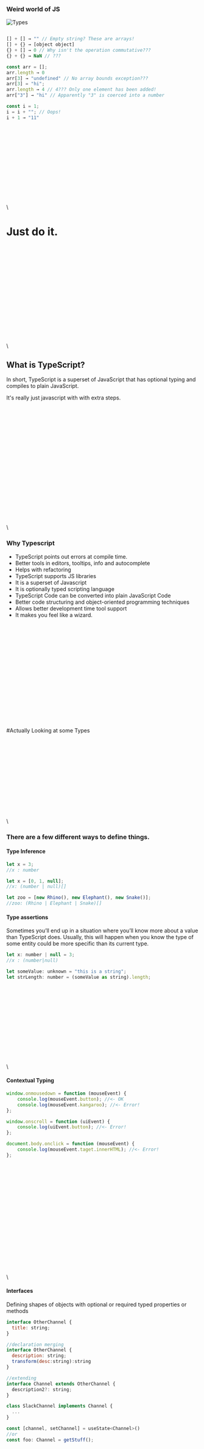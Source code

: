 ### Weird world of JS

![Types](https://imgs.xkcd.com/comics/types.png)

```js

[] + [] → "" // Empty string? These are arrays!
[] + {} → [object object]
{} + [] → 0 // Why isn't the operation commutative???
{} + {} → NaN // ???

```

```js
const arr = [];
arr.length → 0
arr[3] → "undefined" // No array bounds exception???
arr[3] = "hi";
arr.length → 4 // 4??? Only one element has been added!
arr["3"] → "hi" // Apparently "3" is coerced into a number
```

```js
const i = 1;
i = i + ""; // Oops!
i + 1 → "11"
```

\
\
\
\
\
\
\
\
\
\
\
\
\

# Just do it.

\
\
\
\
\
\
\
\
\
\
\
\
\
\
\
\

## What is TypeScript?

In short, TypeScript is a superset of JavaScript that has optional typing and compiles to plain JavaScript.

It's really just javascript with with extra steps.
\
\
\
\
\
\
\
\
\
\
\
\
\
\
\
\
\
\
\
\
\

### Why Typescript

-   TypeScript points out errors at compile time.
-   Better tools in editors, tooltips, info and autocomplete
-   Helps with refactoring
-   TypeScript supports JS libraries
-   It is a superset of Javascript
-   It is optionally typed scripting language
-   TypeScript Code can be converted into plain JavaScript Code
-   Better code structuring and object-oriented programming techniques
-   Allows better development time tool support
-   It makes you feel like a wizard.

\
\
\
\
\
\
\
\
\
\
\
\
\
\
\
\
#Actually Looking at some Types
\
\
\
\
\
\
\
\
\
\
\
\
\
\
\

### There are a few different ways to define things.

#### Type Inference

```js
let x = 3;
//x : number

let x = [0, 1, null];
//x: (number | null)[]

let zoo = [new Rhino(), new Elephant(), new Snake()];
//zoo: (Rhino | Elephant | Snake)[]
```

#### Type assertions

Sometimes you’ll end up in a situation where you’ll know more about a value than TypeScript does. Usually, this will happen when you know the type of some entity could be more specific than its current type.

```js
let x: number | null = 3;
//x : (number|null)

let someValue: unknown = "this is a string";
let strLength: number = (someValue as string).length;
```

\
\
\
\
\
\
\
\
\
\
\
\
\

#### Contextual Typing

```js
window.onmousedown = function (mouseEvent) {
    console.log(mouseEvent.button); //<- OK
    console.log(mouseEvent.kangaroo); //<- Error!
};

window.onscroll = function (uiEvent) {
    console.log(uiEvent.button); //<- Error!
};

document.body.onclick = function (mouseEvent) {
    console.log(mouseEvent.taget.innerHTML); //<- Error!
};
```

\
\
\
\
\
\
\
\
\
\
\
\
\
\
\
\
\
\

#### Interfaces

Defining shapes of objects with optional or required typed properties or methods

```js
interface OtherChannel {
  title: string;
}

//declaration merging
interface OtherChannel {
  description: string;
  transform(desc:string):string
}

//extending
interface Channel extends OtherChannel {
  description2?: string;
}

class SlackChannel implements Channel {
  ...
}

const [channel, setChannel] = useState<Channel>()
//or
const foo: Channel = getStuff();
```

\
\
\
\
\
\
\
\
\
\
\

#### Types

Types are not a new Type defintion just an Alias to an existing type or types

```ts
type Second = number | string;
let time: Second = 42;
```

```ts
type OtherChannel = {
    description: string;
};
```

\
\
\
\
\
\
\
\
\
\
\
\
\
\
\
\
\
\
\
\
\

### Actually using types

```js
const getFirstItem = <T>(arg: T[]): T => {
    return arg[0];
};

const channels: Channel[] = [
    {
        title: 'blah',
        description: 'blah',
        description2: 'blah',
        transform: (desc: string) => desc + 'a',
    },
    {
        title: 'blah',
        description: 'blah',
        description2: 'blah',
        transform: (desc: string) => desc + 'a',
    },
];

const channel = getFirstItem < Channel > channels;
```

#### React in Javascript

```js
import React, { useState } from 'react';

//initial is not typed anything could passed into this component
function Counter({ initial = 0 }) {
    const [clicks, setClicks] = useState(initial);

    return (
        <>
            <p>Clicks: {clicks}</p>
            <button onClick={() => setClicks(clicks + 1)}>+</button>
            <button onClick={() => setClicks(clicks - 1)}>-</button>
        </>
    );
}
```

And in Typescript

```js
// import useState next to FunctionComponent
import React, { FunctionComponent as FC, useState } from 'react';

// our components props accept a number for the initial value
const Counter: FC<{ initial?: number }> = ({ initial = 0 }) => {
    // since we pass a number here, clicks is going to be a number.
    // setClicks is a function that accepts either a number or a function returning
    // a number
    const [clicks, setClicks] = useState(initial);
    return (
        <>
            <p>Clicks: {clicks}</p>
            <button onClick={() => setClicks(clicks + 1)}>+</button>
            <button onClick={() => setClicks(clicks - 1)}>-</button>
        </>
    );
};
```

\
\
\
\
\
\
\
\
\
\
\
\
\
\
\
\
\
\

#### What If something Doesn't have types and is written in javascript

OH NO, NPM left-pad doesn't have a type defined!! (it does actually)

1. Make a `./types` directory
2. Add `./types` to tsconfig
3. Add `./types/left-pad/index.d.ts`

```js
declare function leftPad(str: string|number, len: number, ch?: string|number): string;

declare namespace leftPad { }

export = leftPad;
```

Or just

```
declare module 'left-pad'
```

You can declare the module with no types and type `any` will be assumed.
If you are feeling super sleazy you can add the above to `/global.d.ts`

\
\
\
\
\
\
\
\
\
\
\
\
\
\
\
\
\

#### Issues with Typescript

-   Extra configuration you have to learn
-   Extra Syntax Theres a lot of it if you wanna use it all.
-   There is no one set of rules you can be as strict as you want to be
-   Some tooling or applications implement different levels of strictness... i.e storybook
-   eslint does not seem to integrate with tsconfig so changes to tsconfig.json are not reflected in your editor warnings
-   Requires compilers or transpilers

\
\
\
\
\
\
\

#### Other things

Deno
